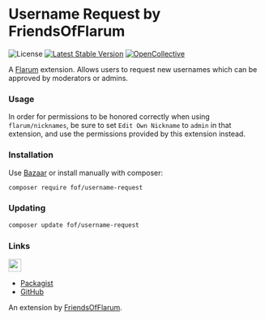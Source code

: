 # Username Request by FriendsOfFlarum

![License](https://img.shields.io/badge/license-MIT-blue.svg) [![Latest Stable Version](https://img.shields.io/packagist/v/fof/username-request.svg)](https://packagist.org/packages/fof/username-request) [![OpenCollective](https://img.shields.io/badge/opencollective-fof-blue.svg)](https://opencollective.com/fof/donate)

A [Flarum](http://flarum.org) extension. Allows users to request new usernames which can be approved by moderators or admins.

### Usage

In order for permissions to be honored correctly when using `flarum/nicknames`, be sure to set `Edit Own Nickname` to `admin` in that extension, and use the permissions provided by this extension instead.

### Installation

Use [Bazaar](https://discuss.flarum.org/d/5151-flagrow-bazaar-the-extension-marketplace) or install manually with composer:

```sh
composer require fof/username-request
```

### Updating

```sh
composer update fof/username-request
```

### Links

[<img src="https://opencollective.com/fof/donate/button@2x.png?color=blue" height="25" />](https://opencollective.com/fof/donate)

- [Packagist](https://packagist.org/packages/fof/username-request)
- [GitHub](https://github.com/FriendsOfFlarum/username-request)

An extension by [FriendsOfFlarum](https://github.com/FriendsOfFlarum).
